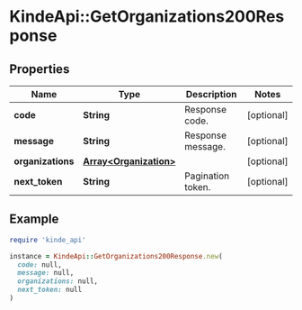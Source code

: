 # KindeApi::GetOrganizations200Response

## Properties

| Name | Type | Description | Notes |
| ---- | ---- | ----------- | ----- |
| **code** | **String** | Response code. | [optional] |
| **message** | **String** | Response message. | [optional] |
| **organizations** | [**Array&lt;Organization&gt;**](Organization.md) |  | [optional] |
| **next_token** | **String** | Pagination token. | [optional] |

## Example

```ruby
require 'kinde_api'

instance = KindeApi::GetOrganizations200Response.new(
  code: null,
  message: null,
  organizations: null,
  next_token: null
)
```


